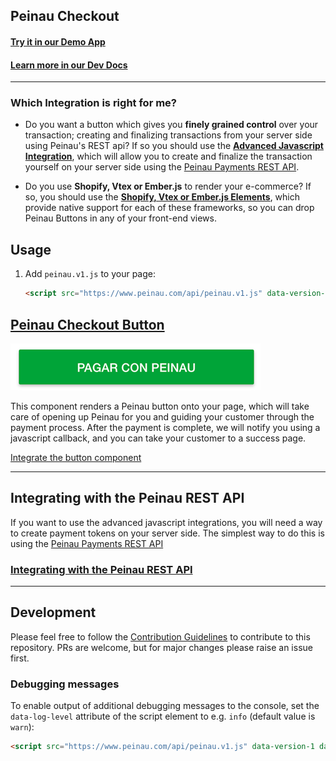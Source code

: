 Peinau Checkout
---------------

#### [Try it in our Demo App](https://quickpay-connect-checkout-web.azurewebsites.net)
#### [Learn more in our Dev Docs](https://github.com/Peinau/peinau-dev-portal)

-----

### Which Integration is right for me?

- Do you want a button which gives you **finely grained control** over your transaction; creating and finalizing transactions from your server
  side using Peinau's REST api? If so you should use the [**Advanced Javascript Integration**](https://github.com/Peinau/Peinau-checkout/tree/master/docs/button.md#advanced-integration), which will allow you to create
  and finalize the transaction yourself on your server side using the [Peinau Payments REST API](https://developer.Peinau.com/docs/api/payments/).

- Do you use **Shopify, Vtex or Ember.js** to render your e-commerce? If so, you should use the [**Shopify, Vtex or Ember.js Elements**](https://github.com/Peinau/peinau-vtex),
  which provide native support for each of these frameworks, so you can drop Peinau Buttons in any of your front-end views.

## Usage

1. Add `peinau.v1.js` to your page:

   ```html
   <script src="https://www.peinau.com/api/peinau.v1.js" data-version-1></script>
   ```


## [Peinau Checkout Button](articles/sdk-button/introduction.md)

![Peinau Checkout](./articles/sdk-button/images/sdk-button-0.png)

This component renders a Peinau button onto your page, which will take care of opening up Peinau for you and guiding your customer through the payment process. After the payment is complete, we will notify you using a javascript callback, and you can take your customer to a success page.

[Integrate the button component](articles/sdk-button/introduction.md)

-----

## Integrating with the Peinau REST API

If you want to use the advanced javascript integrations, you will need a way to create payment tokens on your server side. The simplest way to do this is using the [Peinau Payments REST API](https://github.com/Peinau/peinau-dev-portal/articles/product-checkout)

### [Integrating with the Peinau REST API](https://github.com/Peinau/peinau-dev-portal/articles/product-checkout/introduction.md)

-----

## Development

Please feel free to follow the [Contribution Guidelines](./articles/CONTRIBUTING.md) to contribute to this repository. PRs are welcome, but for major changes please raise an issue first.


### Debugging messages

To enable output of additional debugging messages to the console, set the `data-log-level` attribute of the script element to e.g. `info` (default value is `warn`):

   ```html
   <script src="https://www.peinau.com/api/peinau.v1.js" data-version-1 data-log-level="info"></script>
   ```
